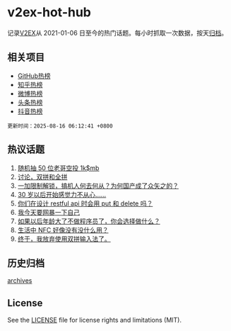 # v2ex-hot-hub

 记录[V2EX](https://www.v2ex.com/)从 2021-01-06 日至今的热门话题。每小时抓取一次数据，按天[归档](archives)。
 
 ## 相关项目

- [GitHub热榜](https://github.com/lonnyzhang423/github-hot-hub)
- [知乎热榜](https://github.com/lonnyzhang423/zhihu-hot-hub)
- [微博热榜](https://github.com/lonnyzhang423/weibo-hot-hub)
- [头条热榜](https://github.com/lonnyzhang423/toutiao-hot-hub)
- [抖音热榜](https://github.com/lonnyzhang423/douyin-hot-hub)


 `更新时间：2025-08-16 06:12:41 +0800`

## 热议话题

1. [随机抽 50 位老哥空投 1k$mb](https://www.v2ex.com/t/1152589)
1. [讨论，双拼和全拼](https://www.v2ex.com/t/1152517)
1. [一加限制解锁，搞机人何去何从？为何国产成了众矢之的？](https://www.v2ex.com/t/1152508)
1. [30 岁以后开始感觉力不从心……](https://www.v2ex.com/t/1152527)
1. [你们在设计 restful api 时会用 put 和 delete 吗？](https://www.v2ex.com/t/1152509)
1. [我今天要网暴一下自己](https://www.v2ex.com/t/1152536)
1. [如果以后年龄大了不做程序员了，你会选择做什么？](https://www.v2ex.com/t/1152555)
1. [生活中 NFC 好像没有没什么用？](https://www.v2ex.com/t/1152624)
1. [终于，我放弃使用双拼输入法了。](https://www.v2ex.com/t/1152575)

## 历史归档

[archives](archives)

## License

See the [LICENSE](LICENSE) file for license rights and limitations (MIT).
